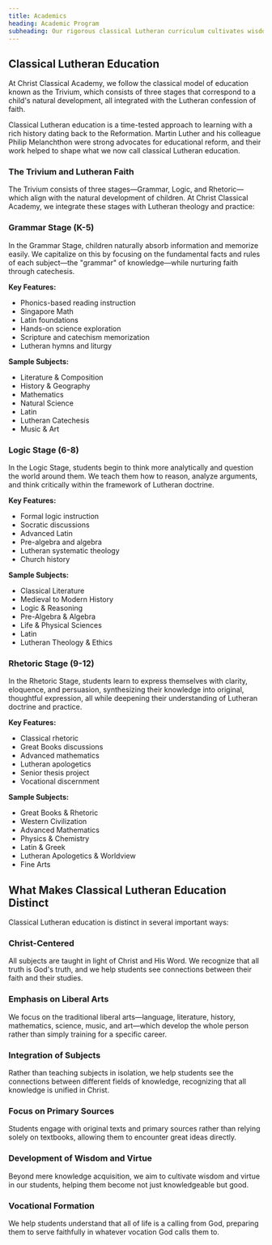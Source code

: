 ```yaml
---
title: Academics
heading: Academic Program
subheading: Our rigorous classical Lutheran curriculum cultivates wisdom, virtue, and eloquence through an integrated approach to learning.
---
```


## Classical Lutheran Education

At Christ Classical Academy, we follow the classical model of education known as the Trivium, which consists of three stages that correspond to a child's natural development, all integrated with the Lutheran confession of faith.

Classical Lutheran education is a time-tested approach to learning with a rich history dating back to the Reformation. Martin Luther and his colleague Philip Melanchthon were strong advocates for educational reform, and their work helped to shape what we now call classical Lutheran education.

### The Trivium and Lutheran Faith

The Trivium consists of three stages—Grammar, Logic, and Rhetoric—which align with the natural development of children. At Christ Classical Academy, we integrate these stages with Lutheran theology and practice:

### Grammar Stage (K-5)

In the Grammar Stage, children naturally absorb information and memorize easily. We capitalize on this by focusing on the fundamental facts and rules of each subject—the "grammar" of knowledge—while nurturing faith through catechesis.

**Key Features:**
- Phonics-based reading instruction
- Singapore Math
- Latin foundations
- Hands-on science exploration
- Scripture and catechism memorization
- Lutheran hymns and liturgy

**Sample Subjects:**
- Literature & Composition
- History & Geography
- Mathematics
- Natural Science
- Latin
- Lutheran Catechesis
- Music & Art

### Logic Stage (6-8)

In the Logic Stage, students begin to think more analytically and question the world around them. We teach them how to reason, analyze arguments, and think critically within the framework of Lutheran doctrine.

**Key Features:**
- Formal logic instruction
- Socratic discussions
- Advanced Latin
- Pre-algebra and algebra
- Lutheran systematic theology
- Church history

**Sample Subjects:**
- Classical Literature
- Medieval to Modern History
- Logic & Reasoning
- Pre-Algebra & Algebra
- Life & Physical Sciences
- Latin
- Lutheran Theology & Ethics

### Rhetoric Stage (9-12)

In the Rhetoric Stage, students learn to express themselves with clarity, eloquence, and persuasion, synthesizing their knowledge into original, thoughtful expression, all while deepening their understanding of Lutheran doctrine and practice.

**Key Features:**
- Classical rhetoric
- Great Books discussions
- Advanced mathematics
- Lutheran apologetics
- Senior thesis project
- Vocational discernment

**Sample Subjects:**
- Great Books & Rhetoric
- Western Civilization
- Advanced Mathematics
- Physics & Chemistry
- Latin & Greek
- Lutheran Apologetics & Worldview
- Fine Arts

## What Makes Classical Lutheran Education Distinct

Classical Lutheran education is distinct in several important ways:

### Christ-Centered

All subjects are taught in light of Christ and His Word. We recognize that all truth is God's truth, and we help students see connections between their faith and their studies.

### Emphasis on Liberal Arts

We focus on the traditional liberal arts—language, literature, history, mathematics, science, music, and art—which develop the whole person rather than simply training for a specific career.

### Integration of Subjects

Rather than teaching subjects in isolation, we help students see the connections between different fields of knowledge, recognizing that all knowledge is unified in Christ.

### Focus on Primary Sources

Students engage with original texts and primary sources rather than relying solely on textbooks, allowing them to encounter great ideas directly.

### Development of Wisdom and Virtue

Beyond mere knowledge acquisition, we aim to cultivate wisdom and virtue in our students, helping them become not just knowledgeable but good.

### Vocational Formation

We help students understand that all of life is a calling from God, preparing them to serve faithfully in whatever vocation God calls them to.